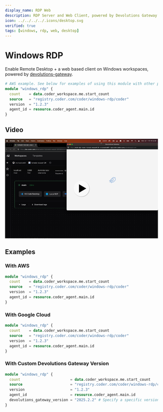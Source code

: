 ```yaml
---
display_name: RDP Web
description: RDP Server and Web Client, powered by Devolutions Gateway
icon: ../../../../.icons/desktop.svg
verified: true
tags: [windows, rdp, web, desktop]
---
```


# Windows RDP

Enable Remote Desktop + a web based client on Windows workspaces, powered by [devolutions-gateway](https://github.com/Devolutions/devolutions-gateway).

```tf
# AWS example. See below for examples of using this module with other providers
module "windows_rdp" {
  count    = data.coder_workspace.me.start_count
  source   = "registry.coder.com/coder/windows-rdp/coder"
  version  = "1.2.3"
  agent_id = resource.coder_agent.main.id
}
```

## Video

[![Video](./video-thumbnails/video-thumbnail.png)](https://github.com/coder/modules/assets/28937484/fb5f4a55-7b69-4550-ab62-301e13a4be02)

## Examples

### With AWS

```tf
module "windows_rdp" {
  count    = data.coder_workspace.me.start_count
  source   = "registry.coder.com/coder/windows-rdp/coder"
  version  = "1.2.3"
  agent_id = resource.coder_agent.main.id
}
```

### With Google Cloud

```tf
module "windows_rdp" {
  count    = data.coder_workspace.me.start_count
  source   = "registry.coder.com/coder/windows-rdp/coder"
  version  = "1.2.3"
  agent_id = resource.coder_agent.main.id
}
```

### With Custom Devolutions Gateway Version

```tf
module "windows_rdp" {
  count                       = data.coder_workspace.me.start_count
  source                      = "registry.coder.com/coder/windows-rdp/coder"
  version                     = "1.2.3"
  agent_id                    = resource.coder_agent.main.id
  devolutions_gateway_version = "2025.2.2" # Specify a specific version
}
```
